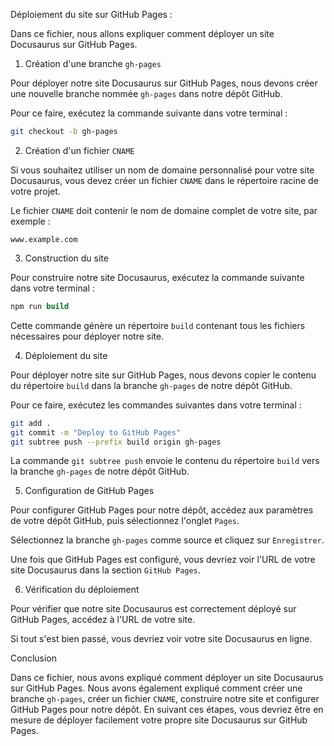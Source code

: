 Déploiement du site sur GitHub Pages :

Dans ce fichier, nous allons expliquer comment déployer un site Docusaurus sur GitHub Pages.

1. Création d'une branche `gh-pages`

Pour déployer notre site Docusaurus sur GitHub Pages, nous devons créer une nouvelle branche nommée `gh-pages` dans notre dépôt GitHub.

Pour ce faire, exécutez la commande suivante dans votre terminal :
```bash
git checkout -b gh-pages
```
2. Création d'un fichier `CNAME`

Si vous souhaitez utiliser un nom de domaine personnalisé pour votre site Docusaurus, vous devez créer un fichier `CNAME` dans le répertoire racine de votre projet.

Le fichier `CNAME` doit contenir le nom de domaine complet de votre site, par exemple :
```
www.example.com
```
3. Construction du site

Pour construire notre site Docusaurus, exécutez la commande suivante dans votre terminal :
```sql
npm run build
```
Cette commande génère un répertoire `build` contenant tous les fichiers nécessaires pour déployer notre site.

4. Déploiement du site

Pour déployer notre site sur GitHub Pages, nous devons copier le contenu du répertoire `build` dans la branche `gh-pages` de notre dépôt GitHub.

Pour ce faire, exécutez les commandes suivantes dans votre terminal :
```bash
git add .
git commit -m "Deploy to GitHub Pages"
git subtree push --prefix build origin gh-pages
```
La commande `git subtree push` envoie le contenu du répertoire `build` vers la branche `gh-pages` de notre dépôt GitHub.

5. Configuration de GitHub Pages

Pour configurer GitHub Pages pour notre dépôt, accédez aux paramètres de votre dépôt GitHub, puis sélectionnez l'onglet `Pages`.

Sélectionnez la branche `gh-pages` comme source et cliquez sur `Enregistrer`.

Une fois que GitHub Pages est configuré, vous devriez voir l'URL de votre site Docusaurus dans la section `GitHub Pages`.

6. Vérification du déploiement

Pour vérifier que notre site Docusaurus est correctement déployé sur GitHub Pages, accédez à l'URL de votre site.

Si tout s'est bien passé, vous devriez voir votre site Docusaurus en ligne.

Conclusion

Dans ce fichier, nous avons expliqué comment déployer un site Docusaurus sur GitHub Pages. Nous avons également expliqué comment créer une branche `gh-pages`, créer un fichier `CNAME`, construire notre site et configurer GitHub Pages pour notre dépôt. En suivant ces étapes, vous devriez être en mesure de déployer facilement votre propre site Docusaurus sur GitHub Pages.